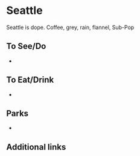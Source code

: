 # Seattle

Seattle is dope. Coffee, grey, rain, flannel, Sub-Pop

## To See/Do

* 

## To Eat/Drink

* 

## Parks 

* 

## Additional links
